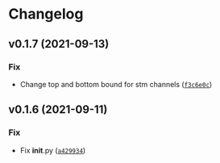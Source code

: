 # Changelog

<!--next-version-placeholder-->

## v0.1.7 (2021-09-13)
### Fix
* Change top and bottom bound for stm channels ([`f3c6e0c`](https://github.com/a-styuf/oai_kpa_stm/commit/f3c6e0c49b7846fc01782d57278657adef4291a0))

## v0.1.6 (2021-09-11)
### Fix
* Fix __init__.py ([`a429934`](https://github.com/a-styuf/oai_kpa_stm/commit/a429934c6da0e4939eb65dfd94c8c670f7dec297))
